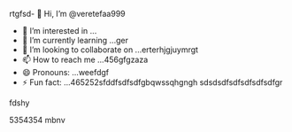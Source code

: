 rtgfsd- 👋 Hi, I’m @veretefaa999
- 👀 I’m interested in ...
- 🌱 I’m currently learning ...ger
- 💞️ I’m looking to collaborate on ...erterhjgjuymrgt
- 📫 How to reach me ...456gfgzaza
- 😄 Pronouns: ...weefdgf
- ⚡ Fun fact: ...465252sfddfsdfsdfgbqwssqhgngh
sdsdsdfsdfsdfsdfsdfgr
<!---dfdfgdfsd66dgj26132
veretefaa/veretefaa is a ✨ special ✨ repository because its `README.md3545` (t456his file) appears on your GitHub profile.
You can click the Preview link to take a look at your changes.
--->fdshy
5354354
mbnv
